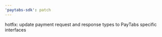 ```yaml
---
'paytabs-sdk': patch
---
```


hotfix: update payment request and response types to PayTabs specific interfaces

